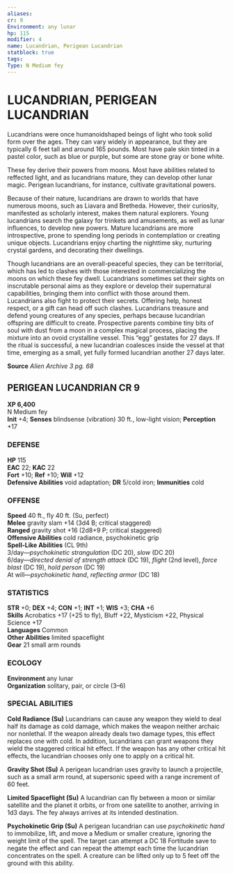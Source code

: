 ```yaml
---
aliases: 
cr: 9
Environment: any lunar  
hp: 115
modifier: 4
name: Lucandrian, Perigean Lucandrian
statblock: true
tags: 
Type: N Medium fey  
---
```

# LUCANDRIAN, PERIGEAN LUCANDRIAN
Lucandrians were once humanoidshaped beings of light who took solid form over the ages. They can vary widely in appearance, but they are typically 6 feet tall and around 165 pounds. Most have pale skin tinted in a pastel color, such as blue or purple, but some are stone gray or bone white.

These fey derive their powers from moons. Most have abilities related to reffected light, and as lucandrians mature, they can develop other lunar magic. Perigean lucandrians, for instance, cultivate gravitational powers.

Because of their nature, lucandrians are drawn to worlds that have numerous moons, such as Liavara and Bretheda. However, their curiosity, manifested as scholarly interest, makes them natural explorers. Young lucandrians search the galaxy for trinkets and amusements, as well as lunar influences, to develop new powers. Mature lucandrians are more introspective, prone to spending long periods in contemplation or creating unique objects. Lucandrians enjoy charting the nighttime sky, nurturing crystal gardens, and decorating their dwellings.

Though lucandrians are an overall-peaceful species, they can be territorial, which has led to clashes with those interested in commercializing the moons on which these fey dwell. Lucandrians sometimes set their sights on inscrutable personal aims as they explore or develop their supernatural capabilities, bringing them into conflict with those around them. Lucandrians also fight to protect their secrets. Offering help, honest respect, or a gift can head off such clashes. Lucandrians treasure and defend young creatures of any species, perhaps because lucandrian offspring are difficult to create. Prospective parents combine tiny bits of soul with dust from a moon in a complex magical process, placing the mixture into an ovoid crystalline vessel. This “egg” gestates for 27 days. If the ritual is successful, a new lucandrian coalesces inside the vessel at that time, emerging as a small, yet fully formed lucandrian another 27 days later.

**Source** _Alien Archive 3 pg. 68_

## PERIGEAN LUCANDRIAN CR 9

**XP 6,400**  
N Medium fey  
**Init** +4; **Senses** blindsense (vibration) 30 ft., low-light vision; **Perception** +17  

### DEFENSE

**HP** 115  
**EAC** 22; **KAC** 22  
**Fort** +10; **Ref** +10; **Will** +12  
**Defensive Abilities** void adaptation; **DR** 5/cold iron; **Immunities** cold  

### OFFENSE

**Speed** 40 ft., fly 40 ft. (Su, perfect)  
**Melee** gravity slam +14 (3d4 B; critical staggered)  
**Ranged** gravity shot +16 (2d8+9 P; critical staggered)  
**Offensive Abilities** cold radiance, psychokinetic grip  
**Spell-Like Abilities** (CL 9th)  
3/day—_psychokinetic strangulation_ (DC 20), _slow_ (DC 20)  
6/day—_directed denial of strength attack_ (DC 19), _flight_ (2nd level), _force blast_ (DC 19), _hold person_ (DC 19)  
At will—_psychokinetic hand_, _reflecting armor_ (DC 18)

### STATISTICS

**STR** +0; **DEX** +4; **CON** +1; **INT** +1; **WIS** +3; **CHA** +6  
**Skills** Acrobatics +17 (+25 to fly), Bluff +22, Mysticism +22, Physical Science +17  
**Languages** Common  
**Other Abilities** limited spaceflight  
**Gear** 21 small arm rounds

### ECOLOGY

**Environment** any lunar  
**Organization** solitary, pair, or circle (3–6)

### SPECIAL ABILITIES

**Cold Radiance (Su)** Lucandrians can cause any weapon they wield to deal half its damage as cold damage, which makes the weapon neither archaic nor nonlethal. If the weapon already deals two damage types, this effect replaces one with cold. In addition, lucandrians can grant weapons they wield the staggered critical hit effect. If the weapon has any other critical hit effects, the lucandrian chooses only one to apply on a critical hit.

**Gravity Shot (Su)** A perigean lucandrian uses gravity to launch a projectile, such as a small arm round, at supersonic speed with a range increment of 60 feet.

**Limited Spaceflight (Su)** A lucandrian can fly between a moon or similar satellite and the planet it orbits, or from one satellite to another, arriving in 1d3 days. The fey always arrives at its intended destination.

**Psychokinetic Grip (Su)** A perigean lucandrian can use _psychokinetic hand_ to immobilize, lift, and move a Medium or smaller creature, ignoring the weight limit of the spell. The target can attempt a DC 18 Fortitude save to negate the effect and can repeat the attempt each time the lucandrian concentrates on the spell. A creature can be lifted only up to 5 feet off the ground with this ability.

